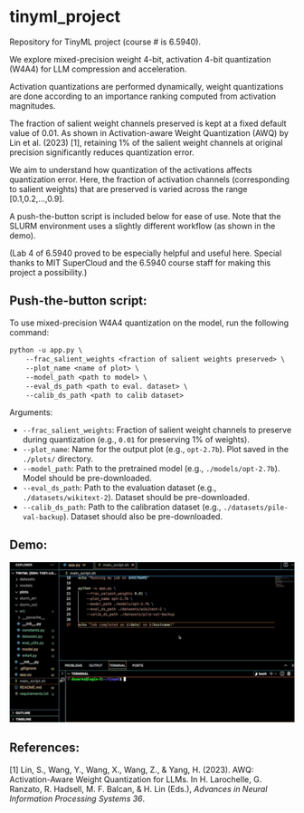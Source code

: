 # tinyml_project
Repository for TinyML project (course # is 6.5940).

We explore mixed-precision weight 4-bit, activation 4-bit quantization (W4A4) for LLM compression and acceleration.

Activation quantizations are performed dynamically, weight quantizations are done according to an importance ranking computed from activation magnitudes.

The fraction of salient weight channels preserved is kept at a fixed default value of 0.01. As shown in Activation-aware Weight Quantization (AWQ) by Lin et al. (2023) [1], retaining 1% of the salient weight channels at original precision significantly reduces quantization error.

We aim to understand how quantization of the activations affects quantization error. Here, the fraction of activation channels (corresponding to salient weights) that are preserved is varied across the range [0.1,0.2,...,0.9].

A push-the-button script is included below for ease of use. Note that the SLURM environment uses a slightly different workflow (as shown in the demo).

(Lab 4 of 6.5940 proved to be especially helpful and useful here. Special thanks to MIT SuperCloud and the 6.5940 course staff for making this project a possibility.)

## Push-the-button script: 

To use mixed-precision W4A4 quantization on the model, run the following command:

```
python -u app.py \
    --frac_salient_weights <fraction of salient weights preserved> \
    --plot_name <name of plot> \
    --model_path <path to model> \
    --eval_ds_path <path to eval. dataset> \
    --calib_ds_path <path to calib dataset>
```

Arguments:
- `--frac_salient_weights`: Fraction of salient weight channels to preserve during quantization (e.g., `0.01` for preserving 1% of weights).
- `--plot_name`: Name for the output plot (e.g., `opt-2.7b`). Plot saved in the `./plots/` directory.
- `--model_path`: Path to the pretrained model (e.g., `./models/opt-2.7b`). Model should be pre-downloaded.
- `--eval_ds_path`: Path to the evaluation dataset (e.g., `./datasets/wikitext-2`). Dataset should be pre-downloaded.
- `--calib_ds_path`: Path to the calibration dataset (e.g., `./datasets/pile-val-backup`). Dataset should also be pre-downloaded.

## Demo:

![Demo](./assets/tinyml_proj.gif)

## References:

[1] Lin, S., Wang, Y., Wang, X., Wang, Z., & Yang, H. (2023). AWQ: Activation-Aware Weight Quantization for LLMs. In H. Larochelle, G. Ranzato, R. Hadsell, M. F. Balcan, & H. Lin (Eds.), *Advances in Neural Information Processing Systems 36*.
